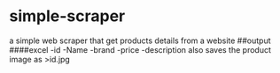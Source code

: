 # simple-scraper
a simple web scraper that get products details from a website
##output
####excel
-id
-Name
-brand
-price
-description
also saves the product image as >id.jpg

